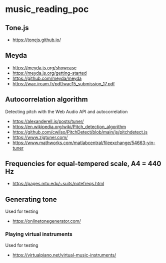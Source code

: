 # music_reading_poc

## Tone.js
- https://tonejs.github.io/

## Meyda
- https://meyda.js.org/showcase
- https://meyda.js.org/getting-started
- https://github.com/meyda/meyda
- https://wac.ircam.fr/pdf/wac15_submission_17.pdf

## Autocorrelation algorithm
Detecting pitch with the Web Audio API and autocorrelation
- https://alexanderell.is/posts/tuner/
- https://en.wikipedia.org/wiki/Pitch_detection_algorithm
- https://github.com/cwilso/PitchDetect/blob/main/js/pitchdetect.js
- https://www.zigtuner.com/
- https://www.mathworks.com/matlabcentral/fileexchange/54663-yin-tuner

## Frequencies for equal-tempered scale, A4 = 440 Hz
- https://pages.mtu.edu/~suits/notefreqs.html

## Generating tone
Used for testing

- https://onlinetonegenerator.com/

### Playing virtual instruments
Used for testing

- https://virtualpiano.net/virtual-music-instruments/